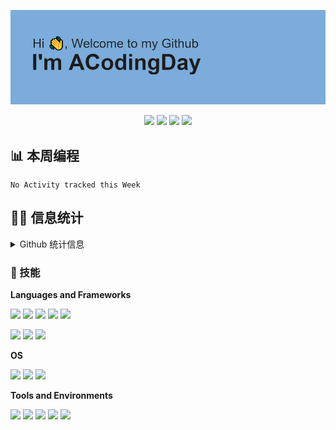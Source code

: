 <p align="center">
<a href="https://github.com/ACodingDay"><img src="https://github.com/ACodingDay/ACodingDay/blob/main/header.png"/></a>
</p>

<p align="center">
<a href="https://newabug.top"><img src="https://img.shields.io/badge/博客-UnLessのBlog-00cec9"/></a>
<a href="https://leetcode-cn.com/u/iamyyt/"><img src="https://img.shields.io/badge/算法-LeetCode-F89F1B?logo=leetcode&logoColor=ffffff"/></a>
<a href="mailto:yinshuaibi@gmail.com"><img src="https://img.shields.io/badge/联系-靓仔-D14836?logo=Gmail&logoColor=ffffff"/></a>
<img src="https://visitor-badge.glitch.me/badge?page_id=ACodingDay.readme"/>
</p>

## 📊 本周编程

 <!--START_SECTION:waka-->
```text
No Activity tracked this Week
```
<!--END_SECTION:waka-->



## 👨‍💻 信息统计

<details>
    <summary>Github 统计信息</summary> 
    <img src="https://github-readme-stats.vercel.app/api?username=ACodingDay&show_icons=true&count_private=true&hide=prs&theme=default_repocard"/>
</details>



### 📌 技能

**Languages and Frameworks**

<p>
<img src="https://img.shields.io/badge/-Java-007396.svg?logo=java&logoColor=ffffff"/>
<img src="https://img.shields.io/badge/-Python-3776AB.svg?logo=Python&logoColor=ffffff"/>
<img src="https://img.shields.io/badge/-PHP-777BB4.svg?logo=PHP&logoColor=ffffff"/>
<img src="https://img.shields.io/badge/-CSS3-1572B6.svg?logo=CSS3&logoColor=ffffff"/>
<img src="https://img.shields.io/badge/-JavaScript-F7DF1E.svg?logo=JavaScript&logoColor=ffffff"/>
</p>

<p>
<img src="https://img.shields.io/badge/-Spring-6DB33F.svg?style=flat-square&logo=Spring&logoColor=ffffff"/>
<img src="https://img.shields.io/badge/-Spring Boot-6DB33F.svg?style=flat-square&logo=Spring Boot&logoColor=ffffff"/>
<img src="https://img.shields.io/badge/-MySQL-4479A1.svg?style=flat-square&logo=MySQL&logoColor=ffffff"/>
</p>

**OS**

<p>
<img src="https://img.shields.io/badge/Windows-10-0078D6.svg?&logo=Windows&logoColor=ffffff"/>
<img src="https://img.shields.io/badge/OS-Arch%20Linux-33aadd?&logo=arch-linux&logoColor=ffffff"/>
<img src="https://img.shields.io/badge/Android-小米-FA6709.svg?&logo=Xiaomi&logoColor=ffffff"/>
</p>

**Tools and Environments**

<p>
<img src="https://img.shields.io/badge/-Visual Studio Code-007ACC.svg?style=flat-square&logo=visualstudiocode&logoColor=ffffff"/>
<img src="https://img.shields.io/badge/-IntelliJ IDEA-000000.svg?style=flat-square&logo=intellijidea&logoColor=ffffff"/>
<img src="https://img.shields.io/badge/-Git-F05032.svg?style=flat-square&logo=Git&logoColor=ffffff"/>
<img src="https://img.shields.io/badge/-Markdown-000000.svg?style=flat-square&logo=markdown&logoColor=ffffff"/>
<img src="https://img.shields.io/badge/-Nginx-269539.svg?style=flat-square&logo=NGINX&logoColor=ffffff"/>
</p>




